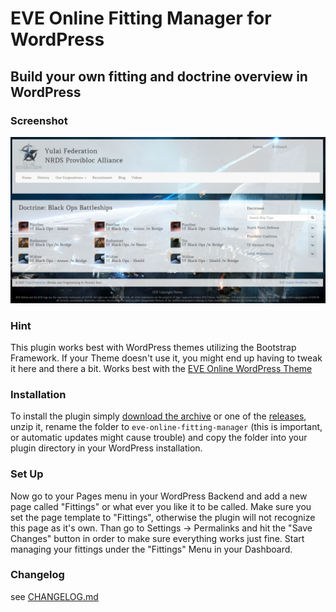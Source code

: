 # EVE Online Fitting Manager for WordPress

## Build your own fitting and doctrine overview in WordPress

### Screenshot
![](images/plugin-screenshot.jpg)

### Hint
This plugin works best with WordPress themes utilizing the Bootstrap Framework. If your Theme doesn't use it, you might end up having to tweak it here and there a bit.
Works best with the [EVE Online WordPress Theme](https://github.com/ppfeufer/eve-online-wordpress-theme)

### Installation
To install the plugin simply [download the archive](https://github.com/ppfeufer/eve-online-fitting-manager/archive/master.zip) or one of the [releases](https://github.com/ppfeufer/eve-online-fitting-manager/releases), unzip it, rename the folder to `eve-online-fitting-manager` (this is important, or automatic updates might cause trouble) and copy the folder into your plugin directory in your WordPress installation.

### Set Up
Now go to your Pages menu in your WordPress Backend and add a new page called "Fittings" or what ever you like it to be called.
Make sure you set the page template to "Fittings", otherwise the plugin will not recognize this page as it's own.
Than go to Settings -> Permalinks and hit the "Save Changes" button in order to make sure everything works just fine.
Start managing your fittings under the "Fittings" Menu in your Dashboard.

### Changelog
see [CHANGELOG.md](CHANGELOG.md)
